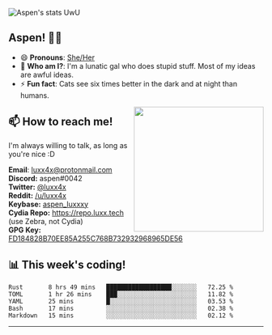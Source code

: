 ![Aspen's stats UwU](https://github-readme-stats.vercel.app/api?username=aspenluxxxy&show_icons=true&theme=onedark)

## Aspen! 🏳️‍⚧️

 - 😄 **Pronouns**: [She/Her](https://www.mypronouns.org/she-her)
 - 👩 **Who am I?**: I'm a lunatic gal who does stupid stuff. Most of my ideas are awful ideas.  
 - ⚡ **Fun fact**: <!--START_SECTION:catfact-->Cats see six times better in the dark and at night than humans.<!--END_SECTION:catfact-->
 
<img align="right" src="https://raw.githubusercontent.com/aspenluxxxy/aspenluxxxy/master/crab.jpg" width="256px" height="247px" />  

## 📫 How to reach me!
I'm always willing to talk, as long as you're nice :D

**Email**: luxx4x@protonmail.com  
**Discord:** aspen#0042  
**Twitter:** [@luxx4x](https://twitter.com/luxx4x)  
**Reddit:** [/u/luxx4x](https://reddit.com/user/luxx4x/)  
**Keybase:** [aspen_luxxxy](https://keybase.io/aspen_luxxxy)  
**Cydia Repo:** https://repo.luxx.tech (use Zebra, not Cydia)  
**GPG Key:** [FD184828B70EE85A255C768B732932968965DE56](https://aspenuwu.me/aspen-public.asc)

## 📊 **This week's coding!**
<!--START_SECTION:waka-->
```text
Rust       8 hrs 49 mins   ██████████████████░░░░░░░   72.25 % 
TOML       1 hr 26 mins    ███░░░░░░░░░░░░░░░░░░░░░░   11.82 % 
YAML       25 mins         █░░░░░░░░░░░░░░░░░░░░░░░░   03.53 % 
Bash       17 mins         ░░░░░░░░░░░░░░░░░░░░░░░░░   02.38 % 
Markdown   15 mins         ░░░░░░░░░░░░░░░░░░░░░░░░░   02.12 %
```
<!--END_SECTION:waka-->

-------
